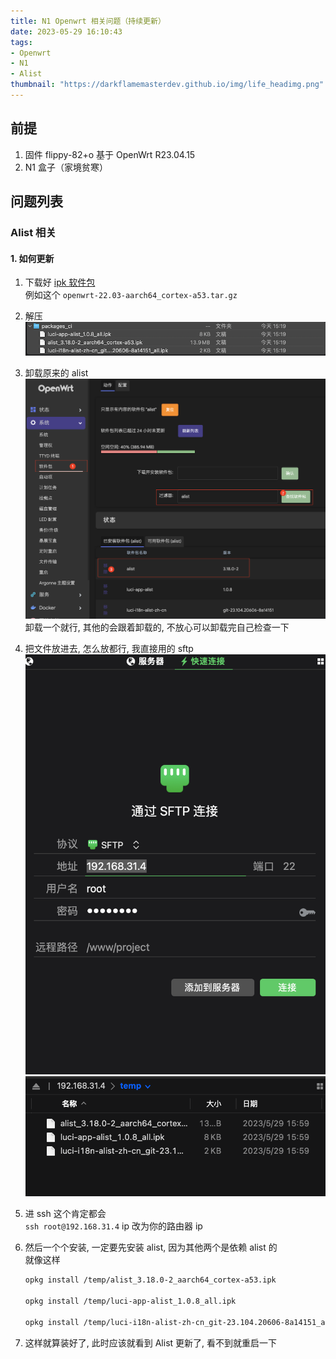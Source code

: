 ```yaml
---
title: N1 Openwrt 相关问题（持续更新）
date: 2023-05-29 16:10:43
tags: 
- Openwrt
- N1
- Alist
thumbnail: "https://darkflamemasterdev.github.io/img/life_headimg.png"
---
```


## 前提

1. 固件 flippy-82+o 基于 OpenWrt R23.04.15
2. N1 盒子（家境贫寒）

## 问题列表

### Alist 相关

#### 1. 如何更新

1. 下载好 [ipk 软件包](https://github.com/sbwml/luci-app-alist/releases/)  
例如这个 `openwrt-22.03-aarch64_cortex-a53.tar.gz`  
2. 解压
![1.png](N1-Openwrt-Alist-相关问题/ipk00.png)  
3. 卸载原来的 alist  
![adsgrs.png](N1-Openwrt-Alist-相关问题/openwrt_alist00.png)  
卸载一个就行, 其他的会跟着卸载的, 不放心可以卸载完自己检查一下  
4. 把文件放进去, 怎么放都行, 我直接用的 sftp  
![2.png](N1-Openwrt-Alist-相关问题/sftp00.png)  
![3.png](N1-Openwrt-Alist-相关问题/sftp01.png)  
5. 进 ssh 这个肯定都会  
`ssh root@192.168.31.4` ip 改为你的路由器 ip
6. 然后一个个安装, 一定要先安装 alist, 因为其他两个是依赖 alist 的  
就像这样

    ```bash
    opkg install /temp/alist_3.18.0-2_aarch64_cortex-a53.ipk

    opkg install /temp/luci-app-alist_1.0.8_all.ipk

    opkg install /temp/luci-i18n-alist-zh-cn_git-23.104.20606-8a14151_all.ipk
    ```

7. 这样就算装好了, 此时应该就看到 Alist 更新了, 看不到就重启一下
